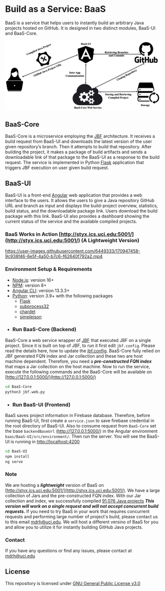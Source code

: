 # Build as a Service: BaaS
BaaS is a service that helps users to instantly build an arbitrary Java projects hosted on GitHub.
It is designed in two distinct modules, BaaS-UI and BaaS-Core.

<img src="doc/baas-overview.png" alt="JBF High Level Architecture"/>


## BaaS-Core

BaaS-Core is a microservice employing the [JBF](https://github.com/Mondego/SourcererJBF) architecture.
It receives a build request from BaaS-UI and downloads the latest
version of the user given repository’s branch. Then it attempts to build that repository.
After building the project, it makes a package of build artifacts and sends
a downloadable link of that package to the BaaS-UI as a response to the build request.
The service is implemented in Python [Flask](https://pypi.org/project/Flask/)  application that triggers JBF execution on user given build request.

## BaaS-UI
BaaS-UI is a front-end [Angular](https://angular.io)  web application that provides a web interface to the
users. It allows the users to give a Java repository GitHub URL and branch as
input and displays the build-project overview, statistics, build status, and the downloadable
package link. Users download the build package with this link. BaaS-UI also provides a dashboard showing the current status of the service and the available compiled projects.


### BaaS Works in Action [http://styx.ics.uci.edu:5001/](http://styx.ics.uci.edu:5001/) (A Lightweight Version)
https://user-images.githubusercontent.com/6449333/170947458-9c938f46-6e5f-4a50-b7c6-f62640f792a2.mp4










### Environment Setup & Requirements

- [Node.js](https://nodejs.org/en/): version 16+
- [NPM](https://docs.npmjs.com/about-npm): version 8+
- [Angular CLI](https://angular.io/cli): version 13.3.3+
- [Python](https://www.python.org/): version 3.9+ with the following packages
    - [Flask](https://pypi.org/project/Flask/)
    - [subprocess32](https://pypi.org/project/subprocess32/)
    - [chardet](https://pypi.org/project/chardet/)
    - [simplejson](https://pypi.org/project/simplejson/)


* ### Run BaaS-Core (Backend)
BaaS-Core a web service wrapper of [JBF](https://github.com/Mondego/SourcererJBF) that executed JBF on a single project.
Since it is built on top of JBF, to run it first edit ``jbf.config``. Please read the details here, how to update the [jbf.config](https://github.com/Mondego/SourcererJBF/blob/master/README.md).
BaaS-Core fully relied on JBF generated FQN index and Jar collection and these two are host machine dependent.
Therefore, you need a ***pre-constructed FQN index*** that maps a Jar collection on the host machine. Now to run the service, execute the following commands and the BaaS-Core will be available on [http://127.0.0.1:5000/](http://127.0.0.1:5000/)

```bash
cd BaaS-Core
python3 jbf.web.py
```

* ### Run BaaS-UI (Frontend)
BaaS saves project information in Firebase database. Therefore, before running BaaS-UI, 
first create a ``service.json`` to save firebase credential in the root directory of BaaS-UI.
Also to consume request from ``BaaS-Core`` set the base ``backendBaseUrl`` (http://127.0.0.1:5000/) in the  Angular environment 
``baas/BaaS-UI/src/environment/``. Then run the server. 
You will see the BaaS-UI is running in [http://localhost:4200](http://localhost:4200)

```bash
cd BaaS-UI
npm install
ng serve
```


### Note
We are hosting a ***lightweight*** version of BaaS on [http://styx.ics.uci.edu:5001/](http://styx.ics.uci.edu:5001/). We have a large collection of Jars and the pre-constructed FQN index. With our Jar collection and index, we successfully compiled [91,076 Java projects](https://jbf-with-jgigantic.web.app/jgigantic.html) 
***This version will work on a single request and will not accept concurrent build requests.*** If you need to try BaaS in your work that requires concurrent requests and performing large number of project's build, please contact us to this email [mdrh@uci.edu](mailto:mdrh@uci.edu).
We will host a different versino of BaaS for you and allow you to utilize it for instantly building GitHub Java projects.

### Contact
If you have any questions or find any issues, please contact at [mdrh@uci.edu](mailto:mdrh@uci.edu)

## License
This repository is licensed under [GNU General Public License v3.0](LICENSE)
